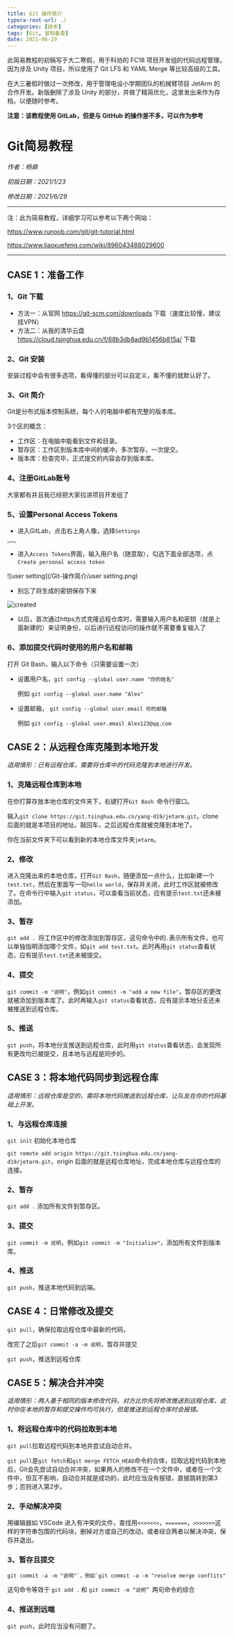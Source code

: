 ```yaml
---
title: Git 操作简介
typora-root-url: ./
categories: [技术]
tags: [Git, 留档备查]
date: 2021-06-29
---
```


此简易教程的初稿写于大二寒假，用于科协的 FC18 项目开发组的代码远程管理，因为涉及 Unity 项目，所以使用了 Git LFS 和 YAML Merge 等比较高级的工具。

在大三暑假时做过一次修改，用于管理电设小学期团队的机械臂项目 JetArm 的合作开发。新版删除了涉及 Unity 的部分，并做了精简优化，这里发出来作为存档，以便随时参考。

**注意：该教程使用 GitLab，但是与 GitHub 的操作差不多，可以作为参考**

<!--more-->

# Git简易教程

*作者：杨鼎*

*初版日期：2021/1/23*

*修改日期：2021/6/29*

------

注：此为简易教程，详细学习可以参考以下两个网站：

https://www.runoob.com/git/git-tutorial.html

https://www.liaoxuefeng.com/wiki/896043488029600

------

## CASE 1：准备工作

### 1、Git 下载

- 方法一：从官网 https://git-scm.com/downloads 下载（速度比较慢，建议挂VPN）
- 方法二：从我的清华云盘 https://cloud.tsinghua.edu.cn/f/68b3db8ad9b1456b815a/ 下载

### 2、Git 安装

安装过程中会有很多选项，看得懂的部分可以自定义，看不懂的就默认好了。

### 3、Git 简介

Git是分布式版本控制系统，每个人的电脑中都有完整的版本库。

3个区的概念：

- 工作区：在电脑中能看到文件和目录。
- 暂存区：工作区到版本库中间的缓冲，多次暂存，一次提交。
- 版本库：检查完毕，正式提交的内容会存到版本库。

### 4、注册GitLab账号

大家都有并且我已经把大家拉进项目开发组了

### 5、设置Personal Access Tokens

- 进入GitLab，点击右上角人像，选择`Settings`

<img src="/Git-操作简介/setting.png" alt="setting" style="zoom: 33%;" />

- 进入`Access Tokens`界面，输入用户名（随意取），勾选下面全部选项，点`Create personal access token`

![user setting](/Git-操作简介/user setting.png)

- 别忘了将生成的密钥保存下来

![created](/Git-操作简介/created.png)

- 以后，首次通过https方式克隆远程仓库时，需要输入用户名和密钥（就是上面新建的）来证明身份，以后进行远程访问的操作就不需要重复输入了

### 6、添加提交代码时使用的用户名和邮箱

打开 Git Bash，输入以下命令（只需要设置一次）

- 设置用户名，`git config --global user.name "你的姓名"`

  例如 `git config --global user.name "Alex"`

- 设置邮箱， `git config --global user.email 你的邮箱`

  例如 `git config --global user.email Alex123@qq.com`

## CASE 2：从远程仓库克隆到本地开发

*适用情形：已有远程仓库，需要将仓库中的代码克隆到本地进行开发。*

### 1、克隆远程仓库到本地

在你打算存放本地仓库的文件夹下，右键打开`Git Bash `命令行窗口。

输入`git clone https://git.tsinghua.edu.cn/yang-d19/jetarm.git`，clone 后面的就是本项目的地址。敲回车，之后远程仓库就被克隆到本地了。

你在当前文件夹下可以看到新的本地仓库文件夹`jetarm`。

### 2、修改

进入克隆出来的本地仓库，打开`Git Bash`，随便添加一点什么，比如新建一个`test.txt`，然后在里面写一句`hello world`，保存并关闭，此时工作区就被修改了。在命令行中输入`git status`，可以查看当前状态，应有提示`test.txt`还未被添加。

### 3、暂存

`git add . `将工作区中的修改添加到暂存区，这句命令中的`.`表示所有文件，也可以单独指明添加哪个文件，如`git add test.txt`。此时再用`git status`查看状态，应有提示`test.txt`还未被提交。

### 4、提交

`git commit -m "说明"`，例如`git commit -m "add a new file"`，暂存区的更改就被添加到版本库了。此时再输入`git status`查看状态，应有提示本地分支还未被推送到远程仓库。

### 5、推送

`git push`，将本地分支推送到远程仓库，此时用`git status`查看状态，会发现所有更改均已被提交，且本地与远程是同步的。

## CASE 3：将本地代码同步到远程仓库

*适用情形：远程仓库是空的，需将本地代码推送到远程仓库，让队友在你的代码基础上开发。*

### 1、与远程仓库连接

`git init` 初始化本地仓库

`git remote add origin https://git.tsinghua.edu.cn/yang-d19/jetarm.git`，origin 后面的就是远程仓库地址，完成本地仓库与远程仓库的连接。

### 2、暂存

`git add .` 添加所有文件到暂存区。

### 3、提交

`git commit -m 说明`，例如`git commit -m "Initialize"`，添加所有文件到版本库。

### 4、推送

`git push`，推送本地代码到远端。

## CASE 4：日常修改及提交

`git pull`，确保拉取远程仓库中最新的代码，

改完了之后`git commit -a -m 说明`，暂存并提交

`git push`，推送到远程仓库

## CASE 5：解决合并冲突

*适用情形：两人基于相同的版本修改代码，对方比你先将修改推送到远程仓库，此时你在本地的暂存和提交操作均可执行，但是推送到远程仓库时会报错。*

### 1、将远程仓库中的代码拉取到本地

`git pull`拉取远程代码到本地并尝试自动合并。

`git pull`是`git fetch`和`git merge FETCH_HEAD`命令的合体，拉取远程代码到本地后，Git会先尝试自动合并冲突，如果两人的修改不在一个文件中，或者在一个文件中，但互不影响，自动合并就是成功的，此时应当没有报错，直接跳转到第3步；否则进入第2步。

### 2、手动解决冲突

用编辑器如 VSCode 进入有冲突的文件，查找用`<<<<<<<`，`=======`，`>>>>>>>`这样的字符串包围的代码块，删掉对方或自己的改动，或者综合两者以解决冲突，保存并退出。

### 3、暂存且提交

```
git commit -a -m "说明"`，例如`git commit -a -m "resolve merge conflits"
```

这句命令等效于 `git add .` 和 `git commit -m “说明” `两句命令的综合

### 4、推送到远端

`git push`，此时应当没有问题了。
